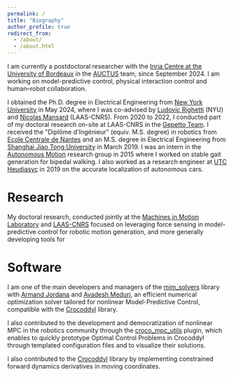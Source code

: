 ```yaml
---
permalink: /
title: "Biography"
author_profile: true
redirect_from: 
  - /about/
  - /about.html
---
```


I am currently a postdoctoral researcher with the <a href="https://www.inria.fr/en/inria-centre-university-bordeaux" target="_blank" rel="noopener noreferrer">Inria Centre at the University of Bordeaux</a> in the <a href="https://auctus-team.gitlabpages.inria.fr/" target="_blank" rel="noopener noreferrer">AUCTUS</a> team, since September 2024. I am working on model-predictive control, physical interaction control and human–robot collaboration.

I obtained the Ph.D. degree in Electrical Engineering from <a href="https://www.nyu.edu/" target="_blank" rel="noopener noreferrer">New York University</a> in May 2024, where I was co-advised by <a href="https://engineering.nyu.edu/faculty/ludovic-righetti" target="_blank" rel="noopener noreferrer">Ludovic Righetti</a> (NYU) and <a href="https://gepettoweb.laas.fr/index.php/Members/NicolasMansard" target="_blank" rel="noopener noreferrer">Nicolas Mansard</a> (LAAS-CNRS). From 2020 to 2022, I conducted part of my doctoral research on-site at LAAS-CNRS in the <a href="https://gepettoweb.laas.fr/" target="_blank" rel="noopener noreferrer">Gepetto Team</a>. I received the "Diplôme d'Ingénieur" (equiv. M.S. degree) in robotics from <a href="https://www.ec-nantes.fr/" target="_blank" rel="noopener noreferrer">Ecole Centrale de Nantes</a> and an M.S. degree in Electrical Engineering from <a href="http://en.sjtu.edu.cn/" target="_blank" rel="noopener noreferrer">Shanghai Jiao Tong University</a> in March 2019. I was an intern in the <a href="https://am.is.tuebingen.mpg.de/" target="_blank" rel="noopener noreferrer">Autonomous Motion</a> research group in 2015 where I worked on stable gait generation for bipedal walking. I also worked as a research engineer at <a href="https://www.hds.utc.fr/" target="_blank" rel="noopener noreferrer">UTC Heudiasyc</a> in 2019 on the accurate localization of autonomous cars.

Research
======

My doctoral research, conducted jointly at the <a href="https://wp.nyu.edu/machinesinmotion/" target="_blank" rel="noopener noreferrer">Machines in Motion Laboratory</a> and <a href="https://gepettoweb.laas.fr/" target="_blank" rel="noopener noreferrer">LAAS-CNRS</a> focused on leveraging force sensing in model-predictive control for robotic motion generation, and more generally developing tools for

<!-- <div class="row align-items-top justify-content-around">
  <div class="col-sm-12 col-md-4 col-lg-4 text-center" style="padding-bottom: 30px">
    <a href="/projects/project1_mpc.html">
      <img src="/images/500x300.png" alt="Nonlinear Model-Predictive Control" class="img-fluid" style="width:220px; height:auto">
      <div style="font-size: 1.2rem;">Nonlinear Model-Predictive Control</div>
    </a>
  </div>
  <div class="col-sm-12 col-md-4 col-lg-4 text-center" style="padding-bottom: 30px">
    <a href="/projects/project2_force.html">
      <img src="/images/500x300.png" alt="Force Feedback" class="img-fluid" style="width:220px; height:auto">
      <div style="font-size: 1.2rem;">Force Feedback Portfolio</div>
    </a>
  </div>
  <div class="col-sm-12 col-md-4 col-lg-4 text-center" style="padding-bottom: 30px">
    <a href="/projects/project2_force.html">
      <img src="/images/500x300.png" alt="Robust Motion Planning" class="img-fluid" style="width:220px; height:auto">
      <div style="font-size: 1.2rem;">Force Feedback Portfolio</div>
    </a>
  </div>
</div> -->

Software
======
I am one of the main developers and managers of the <a href="https://github.com/machines-in-motion/mim_solvers" target="_blank" rel="noopener noreferrer">mim_solvers</a> library with <a href="https://scholar.google.com/citations?user=zLICCioAAAAJ&hl=en&oi=ao" target="_blank" rel="noopener noreferrer">Armand Jordana</a> and <a href="https://scholar.google.com/citations?user=DsGVfRwAAAAJ&hl=en&oi=ao" target="_blank" rel="noopener noreferrer">Avadesh Meduri</a>, an efficient numerical optimization solver tailored for nonlinear Model-Predictive Control, compatible with the <a href="https://github.com/loco-3d/crocoddyl" target="_blank" rel="noopener noreferrer">Crocoddyl</a> library.

I also contributed to the development and democratization of nonlinear MPC in the robotics community through the <a href="https://github.com/machines-in-motion/croco_mpc_utils" target="_blank" rel="noopener noreferrer">croco_mpc_utils</a> plugin, which enables to quickly prototype Optimal Control Problems in Crocoddyl through templated configuration files and to visualize their solutions.

I also contributed to the <a href="https://github.com/loco-3d/crocoddyl" target="_blank" rel="noopener noreferrer">Crocoddyl</a> library by implementing constrained forward dynamics derivatives in moving coordinates.